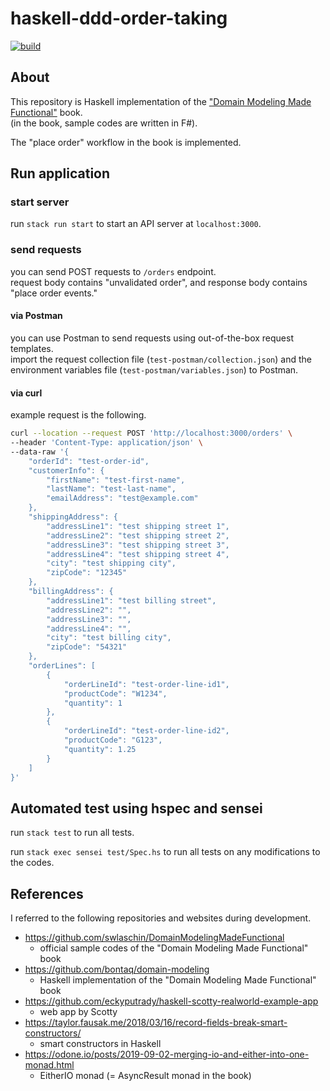 # haskell-ddd-order-taking

[![build](https://github.com/nakaakist/haskell-ddd-order-taking/actions/workflows/ci.yaml/badge.svg)](https://github.com/nakaakist/haskell-ddd-order-taking/actions/workflows/ci.yaml)

## About

This repository is Haskell implementation of the ["Domain Modeling Made Functional"](https://learning.oreilly.com/library/view/domain-modeling-made/9781680505481/) book.  
(in the book, sample codes are written in F#).

The "place order" workflow in the book is implemented.

## Run application

### start server

run `stack run start` to start an API server at `localhost:3000`.

### send requests

you can send POST requests to `/orders` endpoint.  
request body contains "unvalidated order", and response body contains "place order events."

#### via Postman

you can use Postman to send requests using out-of-the-box request templates.  
import the request collection file (`test-postman/collection.json`) and the environment variables file (`test-postman/variables.json`) to Postman.

#### via curl

example request is the following.

```bash
curl --location --request POST 'http://localhost:3000/orders' \
--header 'Content-Type: application/json' \
--data-raw '{
    "orderId": "test-order-id",
    "customerInfo": {
        "firstName": "test-first-name",
        "lastName": "test-last-name",
        "emailAddress": "test@example.com"
    },
    "shippingAddress": {
        "addressLine1": "test shipping street 1",
        "addressLine2": "test shipping street 2",
        "addressLine3": "test shipping street 3",
        "addressLine4": "test shipping street 4",
        "city": "test shipping city",
        "zipCode": "12345"
    },
    "billingAddress": {
        "addressLine1": "test billing street",
        "addressLine2": "",
        "addressLine3": "",
        "addressLine4": "",
        "city": "test billing city",
        "zipCode": "54321"
    },
    "orderLines": [
        {
            "orderLineId": "test-order-line-id1",
            "productCode": "W1234",
            "quantity": 1
        },
        {
            "orderLineId": "test-order-line-id2",
            "productCode": "G123",
            "quantity": 1.25
        }
    ]
}'
```

## Automated test using hspec and sensei

run `stack test` to run all tests.

run `stack exec sensei test/Spec.hs` to run all tests on any modifications to the codes.

## References

I referred to the following repositories and websites during development.

- https://github.com/swlaschin/DomainModelingMadeFunctional
  - official sample codes of the "Domain Modeling Made Functional" book
- https://github.com/bontaq/domain-modeling
  - Haskell implementation of the "Domain Modeling Made Functional" book
- https://github.com/eckyputrady/haskell-scotty-realworld-example-app
  - web app by Scotty
- https://taylor.fausak.me/2018/03/16/record-fields-break-smart-constructors/
  - smart constructors in Haskell
- https://odone.io/posts/2019-09-02-merging-io-and-either-into-one-monad.html
  - EitherIO monad (= AsyncResult monad in the book)
